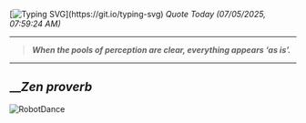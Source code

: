 [![Typing SVG](https://readme-typing-svg.herokuapp.com?font=Press+Start+2P&color=C2F784&size=35&width=900&height=100&lines=Hello+World%2C+I'm+Hung+!)](https://git.io/typing-svg) 
_Quote Today (07/05/2025, 07:59:24 AM)_
___
>**_When the pools of perception are clear, everything appears ‘as is’._**
___

## __**_Zen proverb_**

![RobotDance](src/assets/images/robot-dancing-dribble.gif?style=center)
